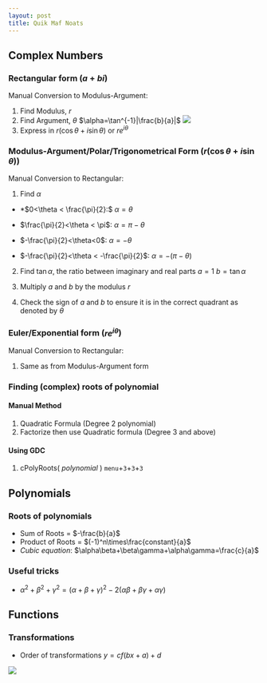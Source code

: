```yaml
---
layout: post
title: Quik Maf Noats
---
```


## Complex Numbers
### Rectangular form ($a+bi$)

Manual Conversion to Modulus-Argument:
1. Find Modulus, $r$
2. Find Argument, $\theta$
	$\alpha=\tan^{-1}|\frac{b}{a}|$ 
	![](https://qph.fs.quoracdn.net/main-qimg-d0e9919f56b55b5e81460a2a537eda53)
3. Express in $r(\cos\theta+i\sin\theta)$ or $re^{i\theta}$

### Modulus-Argument/Polar/Trigonometrical Form ($r(\cos\theta + i\sin\theta)$)

Manual Conversion to Rectangular:
1. Find $\alpha$
*	 *$0<\theta < \frac{\pi}{2}:$
	$\alpha=\theta$
	
*	$\frac{\pi}{2}<\theta < \pi$:
	$\alpha=\pi-\theta$
	
*	$-\frac{\pi}{2}<\theta<0$:
	$\alpha=-\theta$
	
*	$-\frac{\pi}{2}<\theta < -\frac{\pi}{2}$:
	$\alpha=-(\pi-\theta)$

2. Find $\tan\alpha$, the ratio between imaginary and real parts
	$a=1$
	$b=\tan\alpha$
	
3. Multiply $a$ and $b$ by the modulus $r$
4. Check the sign of $a$ and $b$ to ensure it is in the correct quadrant as denoted by $\theta$

### Euler/Exponential form ($re^{i\theta}$)

Manual Conversion to Rectangular:
1. Same as from Modulus-Argument form

### Finding (complex) roots of polynomial
#### Manual Method
1. Quadratic Formula (Degree 2 polynomial)
2. Factorize then use Quadratic formula (Degree 3 and above)

#### Using GDC
1. cPolyRoots( _polynomial_ )
	`menu`+`3`+`3`+`3`

## Polynomials
### Roots of polynomials
 * Sum of Roots = $-\frac{b}{a}$
 * Product of Roots = $(-1)^n\times\frac{constant}{a}$
 * _Cubic equation_: $\alpha\beta+\beta\gamma+\alpha\gamma=\frac{c}{a}$

### Useful tricks
* $\alpha^2+\beta^2+\gamma^2=(\alpha+\beta+\gamma)^2-2(\alpha\beta+\beta\gamma+\alpha\gamma)$

## Functions
### Transformations
* Order of transformations
$y=cf(bx+a)+d$

![](https://useruploads.socratic.org/uQFLN3t1QTWS2uRsX2qF_transformation-rules-graphs.png)
